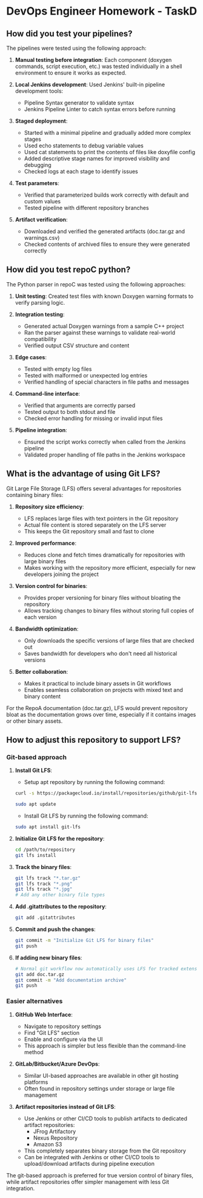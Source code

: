# DevOps Engineer Homework - TaskD

## How did you test your pipelines?

The pipelines were tested using the following approach:

1. **Manual testing before integration**: Each component (doxygen commands, script execution, etc.) was tested individually in a shell environment to ensure it works as expected.

2. **Local Jenkins development**: Used Jenkins' built-in pipeline development tools:
   - Pipeline Syntax generator to validate syntax
   - Jenkins Pipeline Linter to catch syntax errors before running

3. **Staged deployment**:
   - Started with a minimal pipeline and gradually added more complex stages
   - Used echo statements to debug variable values
   - Used cat statements to print the contents of files like doxyfile config
   - Added descriptive stage names for improved visibility and debugging
   - Checked logs at each stage to identify issues

4. **Test parameters**:
   - Verified that parameterized builds work correctly with default and custom values
   - Tested pipeline with different repository branches

5. **Artifact verification**:
   - Downloaded and verified the generated artifacts (doc.tar.gz and warnings.csv)
   - Checked contents of archived files to ensure they were generated correctly

## How did you test repoC python?

The Python parser in repoC was tested using the following approaches:

1. **Unit testing**: Created test files with known Doxygen warning formats to verify parsing logic.

2. **Integration testing**:
   - Generated actual Doxygen warnings from a sample C++ project
   - Ran the parser against these warnings to validate real-world compatibility
   - Verified output CSV structure and content

3. **Edge cases**:
   - Tested with empty log files
   - Tested with malformed or unexpected log entries
   - Verified handling of special characters in file paths and messages

4. **Command-line interface**:
   - Verified that arguments are correctly parsed
   - Tested output to both stdout and file
   - Checked error handling for missing or invalid input files

5. **Pipeline integration**:
   - Ensured the script works correctly when called from the Jenkins pipeline
   - Validated proper handling of file paths in the Jenkins workspace

## What is the advantage of using Git LFS?

Git Large File Storage (LFS) offers several advantages for repositories containing binary files:

1. **Repository size efficiency**:
   - LFS replaces large files with text pointers in the Git repository
   - Actual file content is stored separately on the LFS server
   - This keeps the Git repository small and fast to clone

2. **Improved performance**:
   - Reduces clone and fetch times dramatically for repositories with large binary files
   - Makes working with the repository more efficient, especially for new developers joining the project

3. **Version control for binaries**:
   - Provides proper versioning for binary files without bloating the repository
   - Allows tracking changes to binary files without storing full copies of each version

4. **Bandwidth optimization**:
   - Only downloads the specific versions of large files that are checked out
   - Saves bandwidth for developers who don't need all historical versions

5. **Better collaboration**:
   - Makes it practical to include binary assets in Git workflows
   - Enables seamless collaboration on projects with mixed text and binary content

For the RepoA documentation (doc.tar.gz), LFS would prevent repository bloat as the documentation grows over time, especially if it contains images or other binary assets.

## How to adjust this repository to support LFS?

### Git-based approach

1. **Install Git LFS**:
   - Setup apt repository by running the following command:
   ```bash
   curl -s https://packagecloud.io/install/repositories/github/git-lfs/script.deb.sh | sudo bash

   sudo apt update
   ```

   - Install Git LFS by running the following command:
   ```bash
   sudo apt install git-lfs
   ```

2. **Initialize Git LFS for the repository**:
   ```bash
   cd /path/to/repository
   git lfs install
   ```

3. **Track the binary files**:
   ```bash
   git lfs track "*.tar.gz"
   git lfs track "*.png"
   git lfs track "*.jpg"
   # Add any other binary file types
   ```

4. **Add .gitattributes to the repository**:
   ```bash
   git add .gitattributes
   ```

5. **Commit and push the changes**:
   ```bash
   git commit -m "Initialize Git LFS for binary files"
   git push
   ```

6. **If adding new binary files**:
   ```bash
   # Normal git workflow now automatically uses LFS for tracked extensions
   git add doc.tar.gz
   git commit -m "Add documentation archive"
   git push
   ```

### Easier alternatives

1. **GitHub Web Interface**:
   - Navigate to repository settings
   - Find "Git LFS" section
   - Enable and configure via the UI
   - This approach is simpler but less flexible than the command-line method

2. **GitLab/Bitbucket/Azure DevOps**:
   - Similar UI-based approaches are available in other git hosting platforms
   - Often found in repository settings under storage or large file management

3. **Artifact repositories instead of Git LFS**:
   - Use Jenkins or other CI/CD tools to publish artifacts to dedicated artifact repositories:
     - JFrog Artifactory
     - Nexus Repository
     - Amazon S3
   - This completely separates binary storage from the Git repository
   - Can be integrated with Jenkins or other CI/CD tools to upload/download artifacts during pipeline execution

The git-based approach is preferred for true version control of binary files, while artifact repositories offer simpler management with less Git integration.